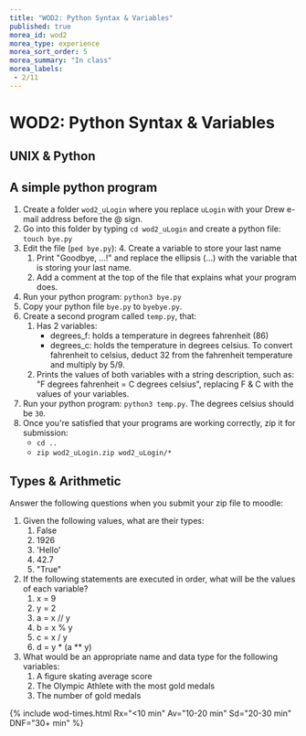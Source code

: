 ```yaml
---
title: "WOD2: Python Syntax & Variables"
published: true
morea_id: wod2
morea_type: experience
morea_sort_order: 5
morea_summary: "In class"
morea_labels:
 - 2/11
---
```

# WOD2: Python Syntax & Variables

## UNIX & Python

## A simple python program

1. Create a folder `wod2_uLogin` where you replace `uLogin` with your Drew e-mail address before the @ sign.
2. Go into this folder by typing `cd wod2_uLogin` and create a python file: `touch bye.py`
3. Edit the file (`ped bye.py`):
    4. Create a variable to store your last name
    1. Print "Goodbye, ...!" and replace the ellipsis (...) with the variable that is storing your last name.
    1. Add a comment at the top of the file that explains what your program does.
4. Run your python program: `python3 bye.py`
4. Copy your python file `bye.py` to `byebye.py`.
5. Create a second program called `temp.py`, that:
    1. Has 2 variables:
        * degrees_f: holds a temperature in degrees fahrenheit (86)
        * degrees_c: holds the temperature in degrees celsius. To convert fahrenheit to celsius, deduct 32 from the fahrenheit temperature and multiply by 5/9.
    1. Prints the values of both variables with a string description, such as: "F degrees fahrenheit = C degrees celsius", replacing F & C with the values of your variables.
4. Run your python program: `python3 temp.py`. The degrees celsius should be `30`.
5. Once you're satisfied that your programs are working correctly, zip it for submission:
    - `cd ..`
    - `zip wod2_uLogin.zip wod2_uLogin/*`

## Types & Arithmetic

Answer the following questions when you submit your zip file to moodle:

1. Given the following values, what are their types:
    1. False
    1. 1926
    1. 'Hello'
    1. 42.7
    1. "True"
2. If the following statements are executed in order, what will be the values of each variable?
    1. x = 9
    1. y = 2
    1. a = x // y
    1. b = x % y
    1. c = x / y
    1. d = y * (a ** y)
3. What would be an appropriate name and data type for the following variables:
	1. A figure skating average score
    1. The Olympic Athlete with the most gold medals   
    1. The number of gold medals 

{% include wod-times.html Rx="<10 min" Av="10-20 min" Sd="20-30 min" DNF="30+ min" %}

<!-- Started @ 11:31 -->